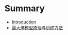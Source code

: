# Summary

* [Introduction](README.md)
* [最大熵模型原理与训练方法](zui-da-shang-mo-xing-yuan-li-yu-xun-lian-fang-fa.md)

